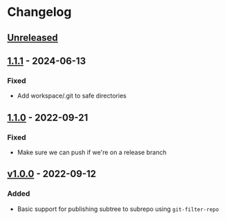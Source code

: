 # Changelog

## [Unreleased]

## [1.1.1] - 2024-06-13
### Fixed
- Add workspace/.git to safe directories

## [1.1.0] - 2022-09-21
### Fixed
- Make sure we can push if we're on a release branch

## [v1.0.0] - 2022-09-12
### Added
- Basic support for publishing subtree to subrepo using `git-filter-repo`

[Unreleased]: https://github.com/cucumber/action-publish-subrepo/compare/v1.1.1...HEAD
[1.1.1]: https://github.com/cucumber/action-publish-subrepo/compare/v1.1.0...v1.1.1
[1.1.0]: https://github.com/cucumber/action-publish-subrepo/compare/v1.0.0...v1.1.0
[v1.0.0]: https://github.com/cucumber/action-publish-subrepo/compare/v0.0.0...v1.0.0
